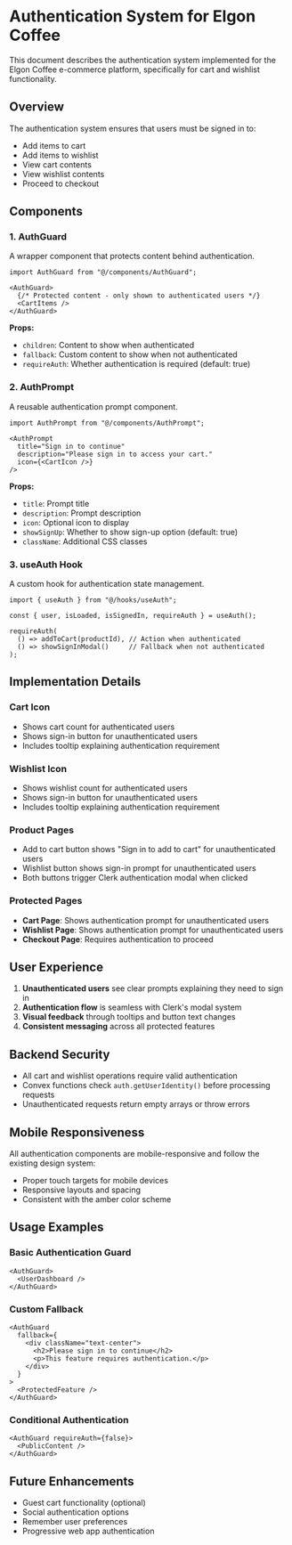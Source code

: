# Authentication System for Elgon Coffee

This document describes the authentication system implemented for the Elgon Coffee e-commerce platform, specifically for cart and wishlist functionality.

## Overview

The authentication system ensures that users must be signed in to:
- Add items to cart
- Add items to wishlist
- View cart contents
- View wishlist contents
- Proceed to checkout

## Components

### 1. AuthGuard
A wrapper component that protects content behind authentication.

```tsx
import AuthGuard from "@/components/AuthGuard";

<AuthGuard>
  {/* Protected content - only shown to authenticated users */}
  <CartItems />
</AuthGuard>
```

**Props:**
- `children`: Content to show when authenticated
- `fallback`: Custom content to show when not authenticated
- `requireAuth`: Whether authentication is required (default: true)

### 2. AuthPrompt
A reusable authentication prompt component.

```tsx
import AuthPrompt from "@/components/AuthPrompt";

<AuthPrompt 
  title="Sign in to continue"
  description="Please sign in to access your cart."
  icon={<CartIcon />}
/>
```

**Props:**
- `title`: Prompt title
- `description`: Prompt description
- `icon`: Optional icon to display
- `showSignUp`: Whether to show sign-up option (default: true)
- `className`: Additional CSS classes

### 3. useAuth Hook
A custom hook for authentication state management.

```tsx
import { useAuth } from "@/hooks/useAuth";

const { user, isLoaded, isSignedIn, requireAuth } = useAuth();

requireAuth(
  () => addToCart(productId), // Action when authenticated
  () => showSignInModal()     // Fallback when not authenticated
);
```

## Implementation Details

### Cart Icon
- Shows cart count for authenticated users
- Shows sign-in button for unauthenticated users
- Includes tooltip explaining authentication requirement

### Wishlist Icon
- Shows wishlist count for authenticated users
- Shows sign-in button for unauthenticated users
- Includes tooltip explaining authentication requirement

### Product Pages
- Add to cart button shows "Sign in to add to cart" for unauthenticated users
- Wishlist button shows sign-in prompt for unauthenticated users
- Both buttons trigger Clerk authentication modal when clicked

### Protected Pages
- **Cart Page**: Shows authentication prompt for unauthenticated users
- **Wishlist Page**: Shows authentication prompt for unauthenticated users
- **Checkout Page**: Requires authentication to proceed

## User Experience

1. **Unauthenticated users** see clear prompts explaining they need to sign in
2. **Authentication flow** is seamless with Clerk's modal system
3. **Visual feedback** through tooltips and button text changes
4. **Consistent messaging** across all protected features

## Backend Security

- All cart and wishlist operations require valid authentication
- Convex functions check `auth.getUserIdentity()` before processing requests
- Unauthenticated requests return empty arrays or throw errors

## Mobile Responsiveness

All authentication components are mobile-responsive and follow the existing design system:
- Proper touch targets for mobile devices
- Responsive layouts and spacing
- Consistent with the amber color scheme

## Usage Examples

### Basic Authentication Guard
```tsx
<AuthGuard>
  <UserDashboard />
</AuthGuard>
```

### Custom Fallback
```tsx
<AuthGuard
  fallback={
    <div className="text-center">
      <h2>Please sign in to continue</h2>
      <p>This feature requires authentication.</p>
    </div>
  }
>
  <ProtectedFeature />
</AuthGuard>
```

### Conditional Authentication
```tsx
<AuthGuard requireAuth={false}>
  <PublicContent />
</AuthGuard>
```

## Future Enhancements

- Guest cart functionality (optional)
- Social authentication options
- Remember user preferences
- Progressive web app authentication
